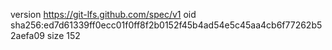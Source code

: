 version https://git-lfs.github.com/spec/v1
oid sha256:ed7d61339ff0ecc01f0ff8f2b0152f45b4ad54e5c45aa4cb6f77262b52aefa09
size 152

